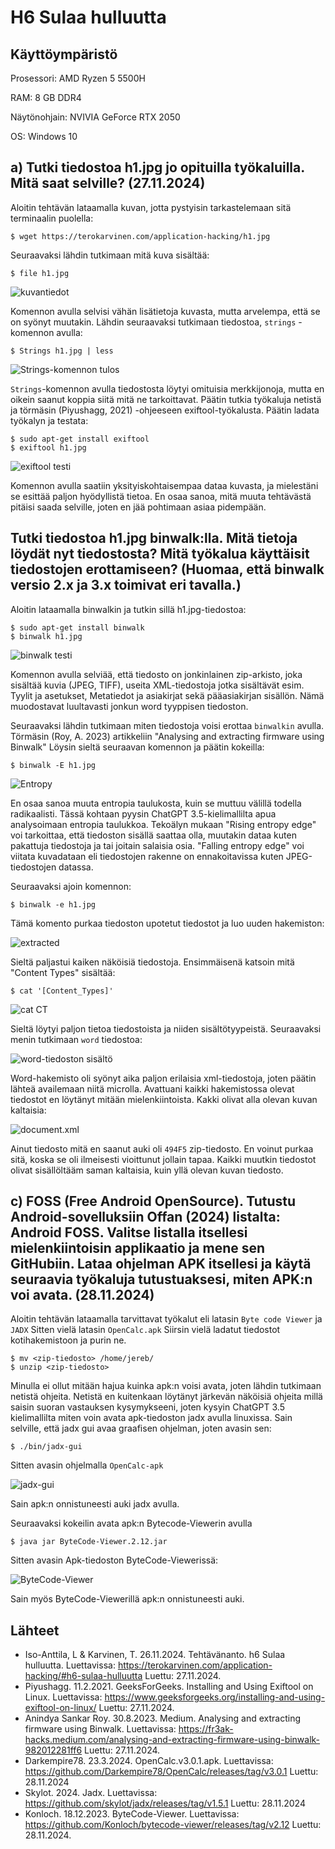# H6 Sulaa hulluutta

## Käyttöympäristö

Prosessori: AMD Ryzen 5 5500H

RAM: 8 GB DDR4

Näytönohjain: NVIVIA GeForce RTX 2050

OS: Windows 10

## a) Tutki tiedostoa h1.jpg jo opituilla työkaluilla. Mitä saat selville? (27.11.2024)

Aloitin tehtävän lataamalla kuvan, jotta pystyisin tarkastelemaan sitä terminaalin puolella: 

    $ wget https://terokarvinen.com/application-hacking/h1.jpg

Seuraavaksi lähdin tutkimaan mitä kuva sisältää: 

    $ file h1.jpg

![kuvantiedot](Kuvat/kuvantiedot.png)

Komennon avulla selvisi vähän lisätietoja kuvasta, mutta arvelempa, että se on syönyt muutakin. Lähdin seuraavaksi tutkimaan tiedostoa, `strings` -komennon avulla: 

    $ Strings h1.jpg | less

![Strings-komennon tulos](Kuvat/stringsh1.png)

`Strings`-komennon avulla tiedostosta löytyi omituisia merkkijonoja, mutta en oikein saanut koppia siitä mitä ne tarkoittavat. Päätin tutkia työkaluja netistä ja törmäsin (Piyushagg, 2021) -ohjeeseen exiftool-työkalusta. Päätin ladata työkalyn ja testata: 

    $ sudo apt-get install exiftool
    $ exiftool h1.jpg

![exiftool testi](Kuvat/exiftool.png)

Komennon avulla saatiin yksityiskohtaisempaa dataa kuvasta, ja mielestäni se esittää paljon hyödyllistä tietoa. En osaa sanoa, mitä muuta tehtävästä pitäisi saada selville, joten en jää pohtimaan asiaa pidempään. 

##  Tutki tiedostoa h1.jpg binwalk:lla. Mitä tietoja löydät nyt tiedostosta? Mitä työkalua käyttäisit tiedostojen erottamiseen? (Huomaa, että binwalk versio 2.x ja 3.x toimivat eri tavalla.) 

Aloitin lataamalla binwalkin ja tutkin sillä h1.jpg-tiedostoa: 

    $ sudo apt-get install binwalk
    $ binwalk h1.jpg

![binwalk testi](Kuvat/binwalk.png)

Komennon avulla selviää, että tiedosto on jonkinlainen zip-arkisto, joka sisältää kuvia (JPEG, TIFF), useita XML-tiedostoja jotka sisältävät esim. Tyylit ja asetukset, Metatiedot ja asiakirjat sekä pääasiakirjan sisällön. Nämä muodostavat luultavasti jonkun word tyyppisen tiedoston.

Seuraavaksi lähdin tutkimaan miten tiedostoja voisi erottaa `binwalkin` avulla. Törmäsin (Roy, A. 2023) artikkeliin "Analysing and extracting firmware using Binwalk" Löysin sieltä seuraavan komennon ja päätin kokeilla: 

    $ binwalk -E h1.jpg

![Entropy](Kuvat/Entropy.png)

En osaa sanoa muuta entropia taulukosta, kuin se muttuu välillä todella radikaalisti. Tässä kohtaan pyysin ChatGPT 3.5-kielimallilta apua analysoimaan entropia taulukkoa. Tekoälyn mukaan "Rising entropy edge" voi tarkoittaa, että tiedoston sisällä saattaa olla, muutakin dataa kuten pakattuja tiedostoja ja tai joitain salaisia osia. "Falling entropy edge" voi viitata kuvadataan eli tiedostojen rakenne on ennakoitavissa kuten JPEG-tiedostojen datassa. 

Seuraavaksi ajoin komennon: 

    $ binwalk -e h1.jpg

Tämä komento purkaa tiedoston upotetut tiedostot ja luo uuden hakemiston: 

![extracted](Kuvat/extracted.png)

Sieltä paljastui kaiken näköisiä tiedostoja. Ensimmäisenä katsoin mitä "Content Types" sisältää: 

    $ cat '[Content_Types]'

![cat CT](Kuvat/cat.png)

Sieltä löytyi paljon tietoa tiedostoista ja niiden sisältötyypeistä. Seuraavaksi menin tutkimaan `word` tiedostoa: 

![word-tiedoston sisältö](Kuvat/wordsisalto.png)

Word-hakemisto oli syönyt aika paljon erilaisia xml-tiedostoja, joten päätin lähteä availemaan niitä microlla. Avattuani kaikki hakemistossa olevat tiedostot en löytänyt mitään mielenkiintoista. Kakki olivat alla olevan kuvan kaltaisia:  

![document.xml](Kuvat/document.png)

Ainut tiedosto mitä en saanut auki oli `494F5` zip-tiedosto. En voinut purkaa sitä, koska se oli ilmeisesti vioittunut jollain tapaa. Kaikki muutkin tiedostot olivat sisällöltääm saman kaltaisia, kuin yllä olevan kuvan tiedosto. 

## c) FOSS (Free Android OpenSource). Tutustu Android-sovelluksiin Offan (2024) listalta: Android FOSS. Valitse listalla itsellesi mielenkiintoisin applikaatio ja mene sen GitHubiin. Lataa ohjelman APK itsellesi ja käytä seuraavia työkaluja tutustuaksesi, miten APK:n voi avata. (28.11.2024)


Aloitin tehtävän lataamalla tarvittavat työkalut eli latasin `Byte code Viewer` ja `JADX` Sitten vielä latasin `OpenCalc.apk` Siirsin vielä ladatut tiedostot kotihakemistoon ja purin ne. 

    $ mv <zip-tiedosto> /home/jereb/
    $ unzip <zip-tiedosto>

Minulla ei ollut mitään hajua kuinka apk:n voisi avata, joten lähdin tutkimaan netistä ohjeita. Netistä en kuitenkaan löytänyt järkevän näköisiä ohjeita millä saisin suoran vastauksen kysymykseeni, joten kysyin ChatGPT 3.5 kielimallilta miten voin avata apk-tiedoston jadx avulla linuxissa. Sain selville, että jadx gui avaa graafisen ohjelman, joten avasin sen: 

    $ ./bin/jadx-gui

Sitten avasin ohjelmalla `OpenCalc-apk`

![jadx-gui](Kuvat/jadx-gui.png)

Sain apk:n onnistuneesti auki jadx avulla. 

Seuraavaksi kokeilin avata apk:n Bytecode-Viewerin avulla

    $ java jar ByteCode-Viewer.2.12.jar

Sitten avasin Apk-tiedoston ByteCode-Viewerissä: 

![ByteCode-Viewer](Kuvat/bytecode.png)

Sain myös ByteCode-Viewerillä apk:n onnistuneesti auki. 

## Lähteet

- Iso-Anttila, L & Karvinen, T. 26.11.2024. Tehtävänanto. h6 Sulaa hulluutta. Luettavissa: https://terokarvinen.com/application-hacking/#h6-sulaa-hulluutta Luettu: 27.11.2024.
- Piyushagg. 11.2.2021. GeeksForGeeks. Installing and Using Exiftool on Linux. Luettavissa: https://www.geeksforgeeks.org/installing-and-using-exiftool-on-linux/ Luettu: 27.11.2024.
- Anindya Sankar Roy. 30.8.2023. Medium. Analysing and extracting firmware using Binwalk. Luettavissa: https://fr3ak-hacks.medium.com/analysing-and-extracting-firmware-using-binwalk-982012281ff6 Luettu: 27.11.2024.
- Darkempire78. 23.3.2024. OpenCalc.v3.0.1.apk. Luettavissa: https://github.com/Darkempire78/OpenCalc/releases/tag/v3.0.1 Luettu: 28.11.2024
- Skylot. 2024. Jadx. Luettavissa: https://github.com/skylot/jadx/releases/tag/v1.5.1 Luettu: 28.11.2024
- Konloch. 18.12.2023. ByteCode-Viewer. Luettavissa: https://github.com/Konloch/bytecode-viewer/releases/tag/v2.12 Luettu: 28.11.2024.
 
